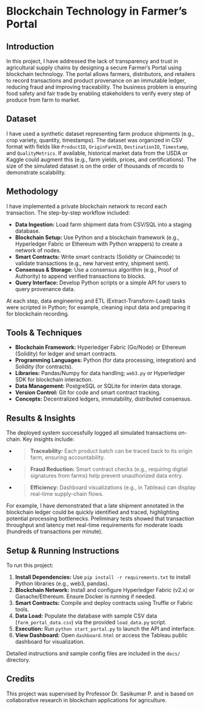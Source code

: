 # Blockchain Technology in Farmer’s Portal

## Introduction

In this project, I have addressed the lack of transparency and trust in agricultural supply chains by designing a secure Farmer’s Portal using blockchain technology. The portal allows farmers, distributors, and retailers to record transactions and product provenance on an immutable ledger, reducing fraud and improving traceability.
The business problem is ensuring food safety and fair trade by enabling stakeholders to verify every step of produce from farm to market.

## Dataset

I have used a synthetic dataset representing farm produce shipments (e.g., crop variety, quantity, timestamps). The dataset was organized in CSV format with fields like `ProductID`, `OriginFarmID`, `DestinationID`, `Timestamp`, and `QualityMetrics`. If available, historical market data from the USDA or Kaggle could augment this (e.g., farm yields, prices, and certifications). The size of the simulated dataset is on the order of thousands of records to demonstrate scalability.

## Methodology

I have implemented a private blockchain network to record each transaction. The step-by-step workflow included:
- **Data Ingestion:** Load farm shipment data from CSV/SQL into a staging database.
- **Blockchain Setup:** Use Python and a blockchain framework (e.g., Hyperledger Fabric or Ethereum with Python wrappers) to create a network of nodes.
- **Smart Contracts:** Write smart contracts (Solidity or Chaincode) to validate transactions (e.g., new harvest entry, shipment sent).
- **Consensus & Storage:** Use a consensus algorithm (e.g., Proof of Authority) to append verified transactions to blocks.
- **Query Interface:** Develop Python scripts or a simple API for users to query provenance data.

At each step, data engineering and ETL (Extract-Transform-Load) tasks were scripted in Python; for example, cleaning input data and preparing it for blockchain recording.

## Tools & Techniques

- **Blockchain Framework:** Hyperledger Fabric (Go/Node) or Ethereum (Solidity) for ledger and smart contracts.  
- **Programming Languages:** Python (for data processing, integration) and Solidity (for contracts).  
- **Libraries:** Pandas/Numpy for data handling; `web3.py` or Hyperledger SDK for blockchain interaction.  
- **Data Management:** PostgreSQL or SQLite for interim data storage.  
- **Version Control:** Git for code and smart contract tracking.  
- **Concepts:** Decentralized ledgers, immutability, distributed consensus.

## Results & Insights

The deployed system successfully logged all simulated transactions on-chain. Key insights include:
- > **Traceability:** Each product batch can be traced back to its origin farm, ensuring accountability.
- > **Fraud Reduction:** Smart contract checks (e.g., requiring digital signatures from farms) help prevent unauthorized data entry.
- > **Efficiency:** Dashboard visualizations (e.g., in Tableau) can display real-time supply-chain flows.
  
For example, I have demonstrated that a late shipment annotated in the blockchain ledger could be quickly identified and traced, highlighting potential processing bottlenecks. Preliminary tests showed that transaction throughput and latency met real-time requirements for moderate loads (hundreds of transactions per minute).

## Setup & Running Instructions

To run this project:

1. **Install Dependencies:** Use `pip install -r requirements.txt` to install Python libraries (e.g., web3, pandas).  
2. **Blockchain Network:** Install and configure Hyperledger Fabric (v2.x) or Ganache/Ethereum. Ensure Docker is running if needed.  
3. **Smart Contracts:** Compile and deploy contracts using Truffle or Fabric tools.  
4. **Data Load:** Populate the database with sample CSV data (`farm_portal_data.csv`) via the provided `load_data.py` script.  
5. **Execution:** Run `python start_portal.py` to launch the API and interface.  
6. **View Dashboard:** Open `dashboard.html` or access the Tableau public dashboard for visualization.  

Detailed instructions and sample config files are included in the `docs/` directory.


## Credits

This project was supervised by Professor Dr. Sasikumar P. and is based on collaborative research in blockchain applications for agriculture.
